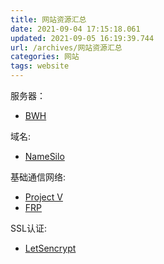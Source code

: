 ```yaml
---
title: 网站资源汇总
date: 2021-09-04 17:15:18.061
updated: 2021-09-05 16:19:39.744
url: /archives/网站资源汇总
categories: 网站
tags: website
---
```


服务器：
- [BWH](https://bwh88.net/index.php)

域名:
- [NameSilo](https://www.namesilo.com/)

基础通信网络:
- [Project V](https://www.v2ray.com/)
- [FRP](https://gofrp.org/)

SSL认证:
- [LetSencrypt](https://letsencrypt.org/)